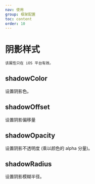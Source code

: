 ```yaml
---
nav: 使用
group: 框架配置
toc: content
order: 10
---
```


# 阴影样式

```js
该属性只在 iOS 平台有效。
```

## shadowColor

设置阴影色。

<code src="../site/shadow/shadowColor.tsx"></code>

## shadowOffset

设置阴影偏移量

<code src="../site/shadow/shadowOffset.tsx"></code>

## shadowOpacity

设置阴影不透明度 (乘以颜色的 alpha 分量)。

<code src="../site/shadow/shadowOpacity.tsx"></code>

## shadowRadius

设置阴影模糊半径。

<code src="../site/shadow/shadowRadius.tsx"></code>

